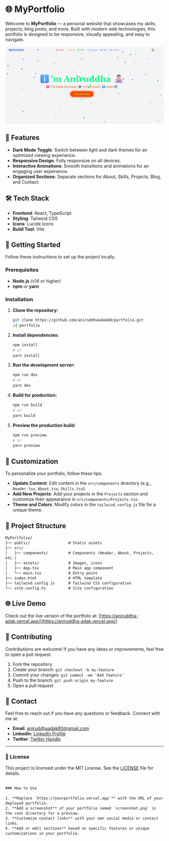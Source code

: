 

# 🌐 MyPortfolio

Welcome to **MyPortfolio** — a personal website that showcases my skills, projects, blog posts, and more. Built with modern web technologies, this portfolio is designed to be responsive, visually appealing, and easy to navigate.

![Portfolio Screenshot](./portfolio.png)

## 🌟 Features

- **Dark Mode Toggle**: Switch between light and dark themes for an optimized viewing experience.
- **Responsive Design**: Fully responsive on all devices.
- **Interactive Animations**: Smooth transitions and animations for an engaging user experience.
- **Organized Sections**: Separate sections for About, Skills, Projects, Blog, and Contact.

## 🛠️ Tech Stack

- **Frontend**: React, TypeScript
- **Styling**: Tailwind CSS
- **Icons**: Lucide Icons
- **Build Tool**: Vite

## 🚀 Getting Started

Follow these instructions to set up the project locally.

### Prerequisites

- **Node.js** (v14 or higher)
- **npm** or **yarn**

### Installation

1. **Clone the repository:**
   ```bash
   git clone https://github.com/aniruddhaadak80/portfolio.git
   cd portfolio
   ```

2. **Install dependencies:**
   ```bash
   npm install
   # or
   yarn install
   ```

3. **Run the development server:**
   ```bash
   npm run dev
   # or
   yarn dev
   ```

4. **Build for production:**
   ```bash
   npm run build
   # or
   yarn build
   ```

5. **Preview the production build:**
   ```bash
   npm run preview
   # or
   yarn preview
   ```

## 🎨 Customization

To personalize your portfolio, follow these tips:

- **Update Content**: Edit content in the `src/components` directory (e.g., `Header.tsx`, `About.tsx`, `Skills.tsx`).
- **Add New Projects**: Add your projects in the `Projects` section and customize their appearance in `src/components/Projects.tsx`.
- **Theme and Colors**: Modify colors in the `tailwind.config.js` file for a unique theme.

## 📂 Project Structure

```plaintext
MyPortfolio/
├── public/                 # Static assets
├── src/
│   ├── components/         # Components (Header, About, Projects, etc.)
│   ├── assets/             # Images, icons
│   ├── App.tsx             # Main app component
│   └── main.tsx            # Entry point
├── index.html              # HTML template
├── tailwind.config.js      # Tailwind CSS configuration
└── vite.config.ts          # Vite configuration
```

## 🌐 Live Demo

Check out the live version of the portfolio at: [https://aniruddha-adak.vercel.app/](https://aniruddha-adak.vercel.app/)

## 🤝 Contributing

Contributions are welcome! If you have any ideas or improvements, feel free to open a pull request.

1. Fork the repository
2. Create your branch: `git checkout -b my-feature`
3. Commit your changes: `git commit -am 'Add feature'`
4. Push to the branch: `git push origin my-feature`
5. Open a pull request

## 📧 Contact

Feel free to reach out if you have any questions or feedback. Connect with me at:

- **Email**: [aniruddhaadak80@gmail.com](mailto:aniruddhaadak80@gmail.com)
- **LinkedIn**: [LinkedIn Profile](https://linkedin.com/in/aniruddha-adak)
- **Twitter**: [Twitter Handle](https://twitter.com/aniruddha-adak)

---

### 📝 License

This project is licensed under the MIT License. See the [LICENSE](./LICENSE) file for details.
```

### How to Use

1. **Replace `https://yourportfolio.vercel.app`** with the URL of your deployed portfolio.
2. **Add a screenshot** of your portfolio named `screenshot.png` in the root directory for a preview.
3. **Customize contact links** with your own social media or contact links.
4. **Add or edit sections** based on specific features or unique customizations in your portfolio.
